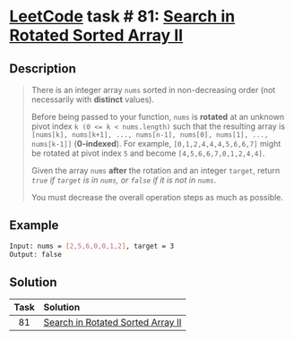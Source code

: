 # [LeetCode][leetcode] task # 81: [Search in Rotated Sorted Array II][task]

Description
-----------

> There is an integer array `nums` sorted in non-decreasing order
> (not necessarily with **distinct** values).
>
> Before being passed to your function, `nums` is **rotated**
> at an unknown pivot index `k (0 <= k < nums.length)`
> such that the resulting array is
> `[nums[k], nums[k+1], ..., nums[n-1], nums[0], nums[1], ..., nums[k-1]]` (**0-indexed**).
> For example, `[0,1,2,4,4,4,5,6,6,7]` might be rotated
> at pivot index `5` and become `[4,5,6,6,7,0,1,2,4,4]`.
>
> Given the array `nums` **after** the rotation and an integer `target`,
> return _`true` if `target` is in `nums`, or `false` if it is not in `nums`_.
>
> You must decrease the overall operation steps as much as possible.

Example
-------

```sh
Input: nums = [2,5,6,0,0,1,2], target = 3
Output: false
```

Solution
--------

| Task | Solution                                      |
|:----:|:----------------------------------------------|
|  81  | [Search in Rotated Sorted Array II][solution] |


[leetcode]: <http://leetcode.com/>
[task]: <https://leetcode.com/problems/search-in-rotated-sorted-array-ii/>
[solution]: <https://github.com/wellaxis/praxis-leetcode/blob/main/src/main/java/com/witalis/praxis/leetcode/task/h1/p81/option/Practice.java>
